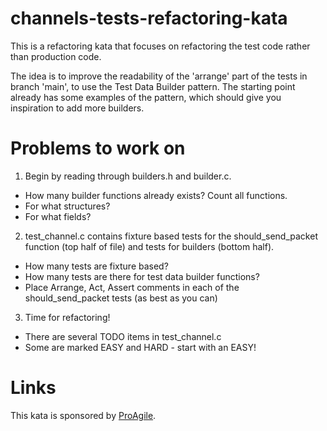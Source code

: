 # channels-tests-refactoring-kata

This is a refactoring kata that focuses on refactoring the test code rather than production code.

The idea is to improve the readability of the 'arrange' part of the tests in branch 'main', to use
the Test Data Builder pattern. The starting point already has some examples of the pattern, which
should give you inspiration to add more builders.

# Problems to work on

1. Begin by reading through builders.h and builder.c.
  * How many builder functions already exists? Count all functions.
  * For what structures?
  * For what fields?
2. test_channel.c contains fixture based tests for the should_send_packet function (top half of file) and tests for builders (bottom half).
  * How many tests are fixture based?
  * How many tests are there for test data builder functions?
  * Place Arrange, Act, Assert comments in each of the should_send_packet tests (as best as you can)
3. Time for refactoring!
  * There are several TODO items in test_channel.c
  * Some are marked EASY and HARD - start with an EASY!

# Links

This kata is sponsored by [ProAgile](https://proagile.se).
